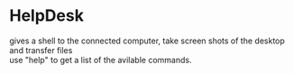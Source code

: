 # HelpDesk
gives a shell to the connected computer, take screen shots of the desktop and transfer files\
use "help" to get a list of the avilable commands.
